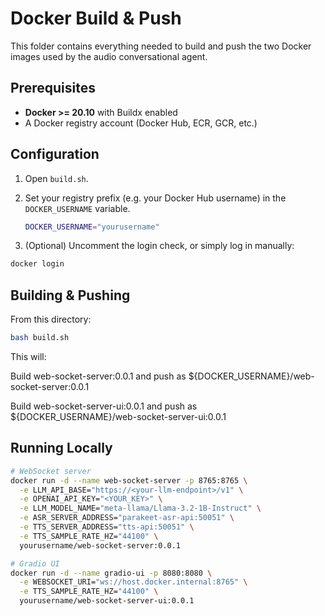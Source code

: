 <!-- File: docker/README.md -->

# Docker Build & Push

This folder contains everything needed to build and push the two Docker images used by the audio conversational agent.

## Prerequisites

- **Docker >= 20.10** with Buildx enabled  
- A Docker registry account (Docker Hub, ECR, GCR, etc.)

## Configuration

1. Open `build.sh`.  
2. Set your registry prefix (e.g. your Docker Hub username) in the `DOCKER_USERNAME` variable.

   ```bash
   DOCKER_USERNAME="yourusername"
   ```
3. (Optional) Uncomment the login check, or simply log in manually:

```bash
docker login
```

## Building & Pushing
From this directory:
```bash
bash build.sh
```

This will:

Build web-socket-server:0.0.1 and push as ${DOCKER_USERNAME}/web-socket-server:0.0.1

Build web-socket-server-ui:0.0.1 and push as ${DOCKER_USERNAME}/web-socket-server-ui:0.0.1

## Running Locally
```bash
# WebSocket server
docker run -d --name web-socket-server -p 8765:8765 \
  -e LLM_API_BASE="https://<your-llm-endpoint>/v1" \
  -e OPENAI_API_KEY="<YOUR_KEY>" \
  -e LLM_MODEL_NAME="meta-llama/Llama-3.2-1B-Instruct" \
  -e ASR_SERVER_ADDRESS="parakeet-asr-api:50051" \
  -e TTS_SERVER_ADDRESS="tts-api:50051" \
  -e TTS_SAMPLE_RATE_HZ="44100" \
  yourusername/web-socket-server:0.0.1

# Gradio UI
docker run -d --name gradio-ui -p 8080:8080 \
  -e WEBSOCKET_URI="ws://host.docker.internal:8765" \
  -e TTS_SAMPLE_RATE_HZ="44100" \
  yourusername/web-socket-server-ui:0.0.1
```